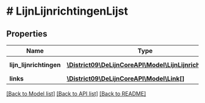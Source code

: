 # # LijnLijnrichtingenLijst

## Properties

Name | Type | Description | Notes
------------ | ------------- | ------------- | -------------
**lijn_lijnrichtingen** | [**\District09\DeLijnCoreAPI\Model\LijnLijnrichtingen[]**](LijnLijnrichtingen.md) |  | [optional] [readonly]
**links** | [**\District09\DeLijnCoreAPI\Model\Link[]**](Link.md) |  | [optional]

[[Back to Model list]](../../README.md#models) [[Back to API list]](../../README.md#endpoints) [[Back to README]](../../README.md)
